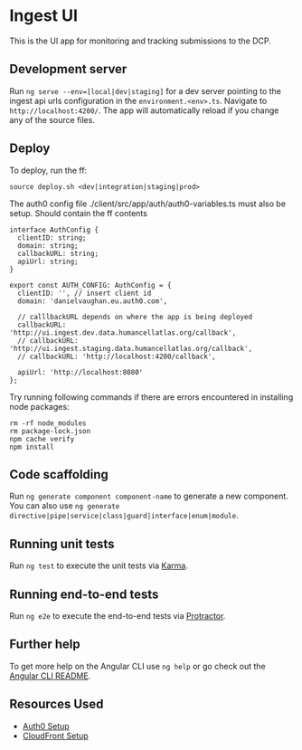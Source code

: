 # Ingest UI

This is the UI app for monitoring and tracking submissions to the DCP. 

## Development server

Run `ng serve --env=[local|dev|staging]` for a dev server pointing to the ingest api urls configuration in the `environment.<env>.ts`. Navigate to `http://localhost:4200/`. The app will automatically reload if you change any of the source files.

## Deploy

To deploy, run the ff:
 ```
 source deploy.sh <dev|integration|staging|prod>
 ```
 
The auth0 config file ./client/src/app/auth/auth0-variables.ts must also be setup. Should contain the ff contents
```
interface AuthConfig {
  clientID: string;
  domain: string;
  callbackURL: string;
  apiUrl: string;
}

export const AUTH_CONFIG: AuthConfig = {
  clientID: '', // insert client id
  domain: 'danielvaughan.eu.auth0.com',
  
  // calllbackURL depends on where the app is being deployed
  callbackURL: 'http://ui.ingest.dev.data.humancellatlas.org/callback',
  // callbackURL: 'http://ui.ingest.staging.data.humancellatlas.org/callback',
  // callbackURL: 'http://localhost:4200/callback',
  
  apiUrl: 'http://localhost:8080'
};

```

Try running following commands if there are errors encountered in installing node packages:
```
rm -rf node_modules
rm package-lock.json
npm cache verify
npm install
```

## Code scaffolding

Run `ng generate component component-name` to generate a new component. You can also use `ng generate directive|pipe|service|class|guard|interface|enum|module`.

## Running unit tests

Run `ng test` to execute the unit tests via [Karma](https://karma-runner.github.io).

## Running end-to-end tests

Run `ng e2e` to execute the end-to-end tests via [Protractor](http://www.protractortest.org/).

## Further help

To get more help on the Angular CLI use `ng help` or go check out the [Angular CLI README](https://github.com/angular/angular-cli/blob/master/README.md).

## Resources Used

* [Auth0 Setup](https://auth0.com/docs/quickstart/spa/angular2)
* [CloudFront Setup](https://keita.blog/2015/11/24/hosting-a-single-page-app-on-s3-with-proper-urls/)
